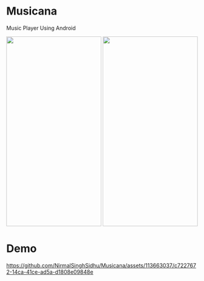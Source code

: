 # Musicana
Music Player Using Android


<img src="https://github.com/NirmalSinghSidhu/Musicana/assets/113663037/fdaee7b1-7da5-4e32-8930-0599a6754fa9"  width="250" height="500">  <img src= "https://github.com/NirmalSinghSidhu/Musicana/assets/113663037/f0c7a8f7-2160-4ae5-b27a-83e5223c3beb"  width="250" height="500">  

# Demo

https://github.com/NirmalSinghSidhu/Musicana/assets/113663037/c7227672-14ca-41ce-ad5a-d1808e09848e

